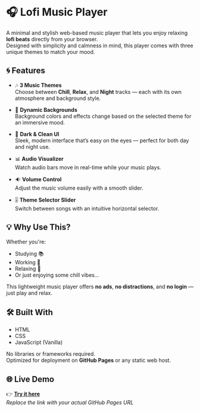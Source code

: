 # 🎧 Lofi Music Player

A minimal and stylish web-based music player that lets you enjoy relaxing **lofi beats** directly from your browser.  
Designed with simplicity and calmness in mind, this player comes with three unique themes to match your mood.

## 🌀 Features

- 🎶 **3 Music Themes**  
  Choose between **Chill**, **Relax**, and **Night** tracks — each with its own atmosphere and background style.

- 🌈 **Dynamic Backgrounds**  
  Background colors and effects change based on the selected theme for an immersive mood.

- 🖤 **Dark & Clean UI**  
  Sleek, modern interface that’s easy on the eyes — perfect for both day and night use.

- 📊 **Audio Visualizer**  
  Watch audio bars move in real-time while your music plays.

- 🔉 **Volume Control**  
  Adjust the music volume easily with a smooth slider.

- 🎚️ **Theme Selector Slider**  
  Switch between songs with an intuitive horizontal selector.

## 💡 Why Use This?

Whether you're:
- Studying 📚
- Working 💼
- Relaxing 🌙
- Or just enjoying some chill vibes...

This lightweight music player offers **no ads**, **no distractions**, and **no login** — just play and relax.

## 🛠 Built With

- HTML
- CSS
- JavaScript (Vanilla)

No libraries or frameworks required.  
Optimized for deployment on **GitHub Pages** or any static web host.

## 🌐 Live Demo

👉 [**Try it here**](https://ryven-gg.github.io/Lofi-Player/)  
*Replace the link with your actual GitHub Pages URL*
